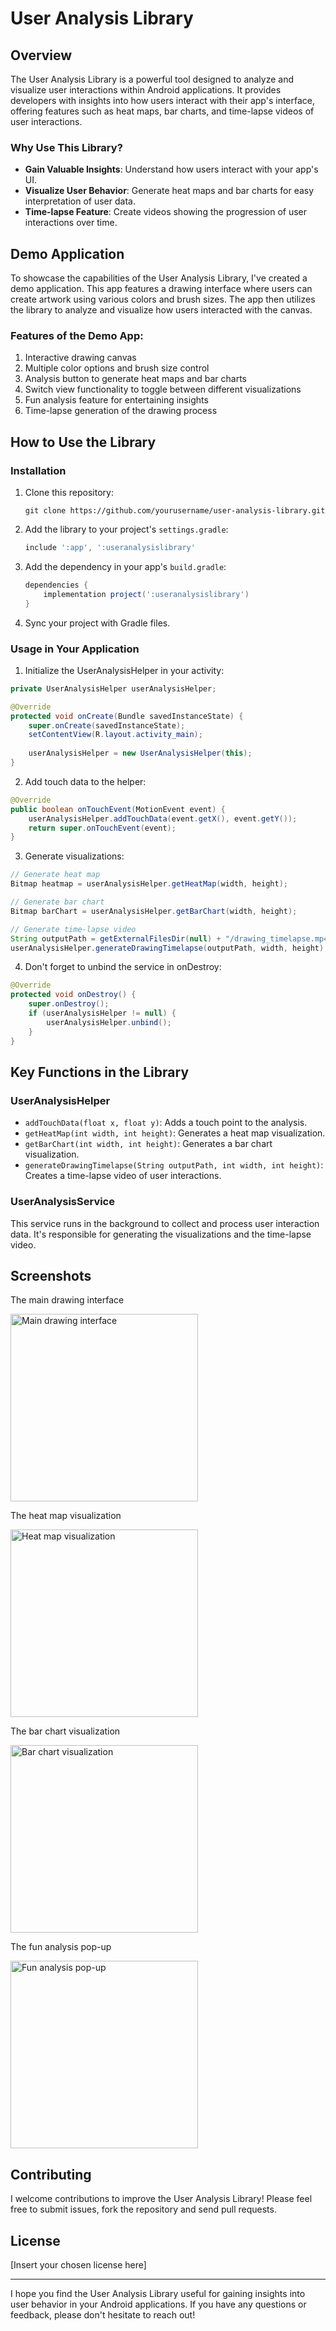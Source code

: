 # User Analysis Library

## Overview

The User Analysis Library is a powerful tool designed to analyze and visualize user interactions within Android applications. It provides developers with insights into how users interact with their app's interface, offering features such as heat maps, bar charts, and time-lapse videos of user interactions.

### Why Use This Library?

- **Gain Valuable Insights**: Understand how users interact with your app's UI.
- **Visualize User Behavior**: Generate heat maps and bar charts for easy interpretation of user data.
- **Time-lapse Feature**: Create videos showing the progression of user interactions over time.

## Demo Application

To showcase the capabilities of the User Analysis Library, I've created a demo application. This app features a drawing interface where users can create artwork using various colors and brush sizes. The app then utilizes the library to analyze and visualize how users interacted with the canvas.

### Features of the Demo App:

1. Interactive drawing canvas
2. Multiple color options and brush size control
3. Analysis button to generate heat maps and bar charts
4. Switch view functionality to toggle between different visualizations
5. Fun analysis feature for entertaining insights
6. Time-lapse generation of the drawing process

## How to Use the Library

### Installation

1. Clone this repository:
   ```
   git clone https://github.com/yourusername/user-analysis-library.git
   ```

2. Add the library to your project's `settings.gradle`:
   ```gradle
   include ':app', ':useranalysislibrary'
   ```

3. Add the dependency in your app's `build.gradle`:
   ```gradle
   dependencies {
       implementation project(':useranalysislibrary')
   }
   ```

4. Sync your project with Gradle files.

### Usage in Your Application

1. Initialize the UserAnalysisHelper in your activity:

```java
private UserAnalysisHelper userAnalysisHelper;

@Override
protected void onCreate(Bundle savedInstanceState) {
    super.onCreate(savedInstanceState);
    setContentView(R.layout.activity_main);
    
    userAnalysisHelper = new UserAnalysisHelper(this);
}
```

2. Add touch data to the helper:

```java
@Override
public boolean onTouchEvent(MotionEvent event) {
    userAnalysisHelper.addTouchData(event.getX(), event.getY());
    return super.onTouchEvent(event);
}
```

3. Generate visualizations:

```java
// Generate heat map
Bitmap heatmap = userAnalysisHelper.getHeatMap(width, height);

// Generate bar chart
Bitmap barChart = userAnalysisHelper.getBarChart(width, height);

// Generate time-lapse video
String outputPath = getExternalFilesDir(null) + "/drawing_timelapse.mp4";
userAnalysisHelper.generateDrawingTimelapse(outputPath, width, height);
```

4. Don't forget to unbind the service in onDestroy:

```java
@Override
protected void onDestroy() {
    super.onDestroy();
    if (userAnalysisHelper != null) {
        userAnalysisHelper.unbind();
    }
}
```

## Key Functions in the Library

### UserAnalysisHelper

- `addTouchData(float x, float y)`: Adds a touch point to the analysis.
- `getHeatMap(int width, int height)`: Generates a heat map visualization.
- `getBarChart(int width, int height)`: Generates a bar chart visualization.
- `generateDrawingTimelapse(String outputPath, int width, int height)`: Creates a time-lapse video of user interactions.

### UserAnalysisService

This service runs in the background to collect and process user interaction data. It's responsible for generating the visualizations and the time-lapse video.

## Screenshots

The main drawing interface

<img src="https://github.com/user-attachments/assets/8a8d283b-df04-4321-8f4b-3a4d81c2890a" width="300" alt="Main drawing interface">

The heat map visualization

<img src="https://github.com/user-attachments/assets/4b03f165-a78c-4ee3-8b7f-815e4f8ca129" width="300" alt="Heat map visualization">

The bar chart visualization

<img src="https://github.com/user-attachments/assets/f6c72837-1b45-424d-8ccb-34c9ea3463aa" width="300" alt="Bar chart visualization">

The fun analysis pop-up

<img src="https://github.com/user-attachments/assets/42ea7158-8a28-4a51-bda8-e36c3dcc15af" width="300" alt="Fun analysis pop-up">


## Contributing

I welcome contributions to improve the User Analysis Library! Please feel free to submit issues, fork the repository and send pull requests.

## License

[Insert your chosen license here]

---

I hope you find the User Analysis Library useful for gaining insights into user behavior in your Android applications. If you have any questions or feedback, please don't hesitate to reach out!

